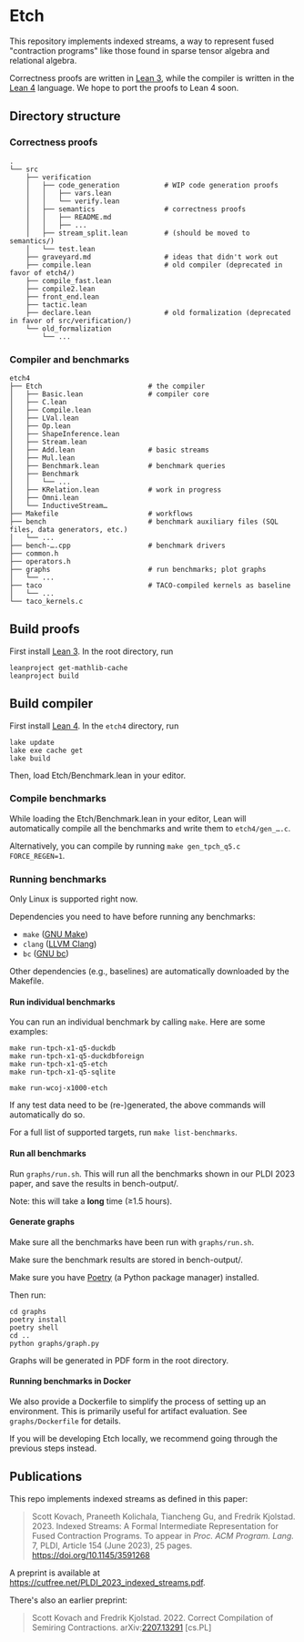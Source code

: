 # Etch

This repository implements indexed streams, a way to represent fused
"contraction programs" like those found in sparse tensor algebra and relational
algebra.

Correctness proofs are written in [Lean 3][lean3], while the compiler is
written in the [Lean 4][lean4] language. We hope to port the proofs to Lean 4
soon.

[lean3]: https://github.com/leanprover-community/lean
[lean4]: https://github.com/leanprover/lean4

## Directory structure

### Correctness proofs

```
.
└── src
    ├── verification
    │   ├── code_generation           # WIP code generation proofs
    │   │   ├── vars.lean
    │   │   └── verify.lean
    │   ├── semantics                 # correctness proofs
    │   │   ├── README.md
    │   │   ├── ...
    │   ├── stream_split.lean         # (should be moved to semantics/)
    │   └── test.lean
    ├── graveyard.md                  # ideas that didn't work out
    ├── compile.lean                  # old compiler (deprecated in favor of etch4/)
    ├── compile_fast.lean
    ├── compile2.lean
    ├── front_end.lean
    ├── tactic.lean
    ├── declare.lean                  # old formalization (deprecated in favor of src/verification/)
    └── old_formalization
        └── ...
```

### Compiler and benchmarks

```
etch4
├── Etch                          # the compiler
│   ├── Basic.lean                # compiler core
│   ├── C.lean
│   ├── Compile.lean
│   ├── LVal.lean
│   ├── Op.lean
│   ├── ShapeInference.lean
│   ├── Stream.lean
│   ├── Add.lean                  # basic streams
│   ├── Mul.lean
│   ├── Benchmark.lean            # benchmark queries
│   ├── Benchmark
│   │   └── ...
│   ├── KRelation.lean            # work in progress
│   ├── Omni.lean
│   └── InductiveStream…
├── Makefile                      # workflows
├── bench                         # benchmark auxiliary files (SQL files, data generators, etc.)
│   └── ...
├── bench-….cpp                   # benchmark drivers
├── common.h
├── operators.h
├── graphs                        # run benchmarks; plot graphs
│   └── ...
├── taco                          # TACO-compiled kernels as baseline
│   └── ...
└── taco_kernels.c
```

## Build proofs

First install [Lean 3](https://leanprover-community.github.io/get_started.html).
In the root directory, run
```
leanproject get-mathlib-cache
leanproject build
```

## Build compiler

First install [Lean 4](https://leanprover.github.io/lean4/doc/quickstart.html).
In the `etch4` directory, run
```
lake update
lake exe cache get
lake build
```
Then, load Etch/Benchmark.lean in your editor.

### Compile benchmarks

While loading the Etch/Benchmark.lean in your editor, Lean will automatically
compile all the benchmarks and write them to `etch4/gen_….c`.

Alternatively, you can compile by running `make gen_tpch_q5.c FORCE_REGEN=1`.

### Running benchmarks

Only Linux is supported right now.

Dependencies you need to have before running any benchmarks:
* `make` ([GNU Make](https://www.gnu.org/software/make/))
* `clang` ([LLVM Clang](https://clang.llvm.org/))
* `bc` ([GNU bc](https://www.gnu.org/software/bc/))

Other dependencies (e.g., baselines) are automatically downloaded by the
Makefile.

#### Run individual benchmarks

You can run an individual benchmark by calling `make`. Here are some examples:
```
make run-tpch-x1-q5-duckdb
make run-tpch-x1-q5-duckdbforeign
make run-tpch-x1-q5-etch
make run-tpch-x1-q5-sqlite

make run-wcoj-x1000-etch
```

If any test data need to be (re-)generated, the above commands will
automatically do so.

For a full list of supported targets, run `make list-benchmarks`.

#### Run all benchmarks

Run `graphs/run.sh`.
This will run all the benchmarks shown in our PLDI 2023 paper, and save the
results in bench-output/.

Note: this will take a **long** time (≥1.5 hours).

#### Generate graphs

Make sure all the benchmarks have been run with `graphs/run.sh`.

Make sure the benchmark results are stored in bench-output/.

Make sure you have [Poetry](https://python-poetry.org/) (a Python package
manager) installed.

Then run:
```
cd graphs
poetry install
poetry shell
cd ..
python graphs/graph.py
```

Graphs will be generated in PDF form in the root directory.

#### Running benchmarks in Docker

We also provide a Dockerfile to simplify the process of setting up an
environment. This is primarily useful for artifact evaluation. See
`graphs/Dockerfile` for details.

If you will be developing Etch locally, we recommend going through the previous
steps instead.

## Publications

This repo implements indexed streams as defined in this paper:

> Scott Kovach, Praneeth Kolichala, Tiancheng Gu, and Fredrik Kjolstad. 2023.
> Indexed Streams: A Formal Intermediate Representation for Fused Contraction
> Programs. To appear in <em><cite>Proc. ACM Program. Lang.</cite></em> 7,
> PLDI, Article 154 (June 2023), 25 pages. https://doi.org/10.1145/3591268

A preprint is available at https://cutfree.net/PLDI_2023_indexed_streams.pdf.

There's also an earlier preprint:

> Scott Kovach and Fredrik Kjolstad. 2022. Correct Compilation of Semiring
> Contractions. arXiv:[2207.13291](https://arxiv.org/abs/2207.13291) [cs.PL]
